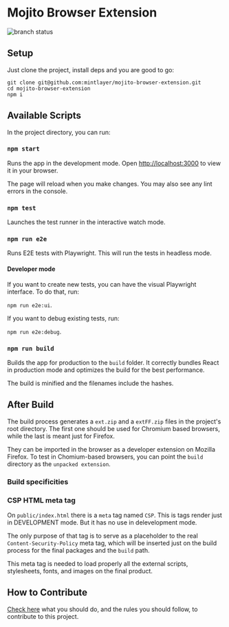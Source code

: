 # Mojito Browser Extension

![branch status](https://github.com/mintlayer/mojito-browser-extension/actions/workflows/node.js.yml/badge.svg)

## Setup

Just clone the project, install deps and you are good to go:

```
git clone git@github.com:mintlayer/mojito-browser-extension.git
cd mojito-browser-extension
npm i
```

## Available Scripts

In the project directory, you can run:

### `npm start`

Runs the app in the development mode.
Open [http://localhost:3000](http://localhost:3000) to view it in your browser.

The page will reload when you make changes.
You may also see any lint errors in the console.

### `npm test`

Launches the test runner in the interactive watch mode.

### `npm run e2e`

Runs E2E tests with Playwright. This will run the tests in headless mode.

#### Developer mode

If you want to create new tests, you can have the visual Playwright interface. To do that, run:

`npm run e2e:ui`.

If you want to debug existing tests, run:

`npm run e2e:debug`.

### `npm run build`

Builds the app for production to the `build` folder.
It correctly bundles React in production mode and optimizes the build for the best performance.

The build is minified and the filenames include the hashes.

## After Build

The build process generates a `ext.zip` and a `extFF.zip` files in the project's root directory. The first one should be used for Chromium based browsers, while the last is meant just for Firefox.

They can be imported in the browser as a developer extension on Mozilla Firefox. To test in Chomium-based browsers, you can point the `build` directory as the `unpacked extension`.

### Build specificities

### CSP HTML meta tag

On `public/index.html` there is a `meta` tag named `CSP`. This is tags render just in DEVELOPMENT mode. But it has no use in delevelopment mode.

The only purpose of that tag is to serve as a placeholder to the real `Content-Security-Policy` meta tag, which will be inserted just on the build process for the final packages and the `build` path.

This meta tag is needed to load properly all the external scripts, stylesheets, fonts, and images on the final product.

## How to Contribute

[Check here](./CONTRIBUTING.md) what you should do, and the rules you should follow, to contribute to this project.
